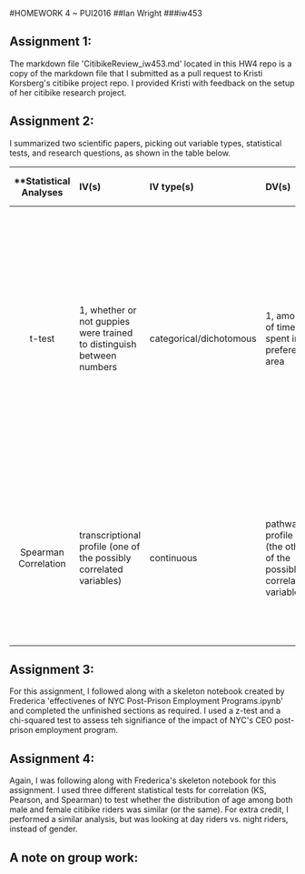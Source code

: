 #HOMEWORK 4 ~ PUI2016
##Ian Wright
###iw453

## Assignment 1:
The markdown file 'CitibikeReview_iw453.md' located in this HW4 repo is a copy of the markdown file that I submitted as a pull request to Kristi Korsberg's citibike project repo. I provided Kristi with feedback on the setup of her citibike research project.

## Assignment 2:
I summarized two scientific papers, picking out variable types, statistical tests, and research questions, as shown in the table below.

| **Statistical Analyses	|  IV(s)  |  IV type(s) |  DV(s)  |  DV type(s)  |  Control Var | Control Var type  | Question to be answered | _H0_ | alpha | link to paper **| 
|:----------:|:----------|:------------|:-------------|:-------------|:------------|:------------- |:------------------|:----:|:-------:|:-------|
t-test	| 1, whether or not guppies were trained to distinguish between numbers  | categorical/dichotomous | 1, amount of time spent in preference area | continuous | different phases of experiment controlled for different things: continuous stimuli or numerical stimuli held constant for fish | 	continuous + categorical | Can newborn guppies discriminate among large quantities? | The tendancy for newborn guppies' to recognize larger numbers over smaller numbers in a two-option decision (for food reward) is no greater than a random selection between the two options.  | 0.05 | [Large Number Discrimination in Newborn Fish](http://journals.plos.org/plosone/article/asset?id=10.1371/journal.pone.0062466.PDF)|
 Spearman Correlation |transcriptional profile (one of the possibly correlated variables)|continuous|pathway profile (the other of the possibly correlated variables)|continuous|gene expression profiles were normalized around median across all samples (some measure of offset being the controlled variable)|continuous|Do cancer subtypes with similar phenotype, or similar clinical outcome, show correlation at a molecular level?|The correlation of molecular properties in cancer subtypes with similar phenotype is not present; ie there is no relationship. |0.05 |[Correlation Analysis Connects Cancer Subtypes](http://journals.plos.org/plosone/article?id=10.1371/journal.pone.0069747#s5)|
 
## Assignment 3:
For this assignment, I followed along with a skeleton notebook created by Frederica 'effectivenes of NYC Post-Prison Employment Programs.ipynb' and completed the unfinished sections as required. I used a z-test and a chi-squared test to assess teh signifiance of the impact of NYC's CEO post-prison employment program.

## Assignment 4:
Again, I was following along with Frederica's skeleton notebook for this assignment. I used three different statistical tests for correlation (KS, Pearson, and Spearman) to test whether the distribution of age among both male and female citibike riders was similar (or the same). For extra credit, I performed a similar analysis, but was looking at day riders vs. night riders, instead of gender.

## A note on group work:
